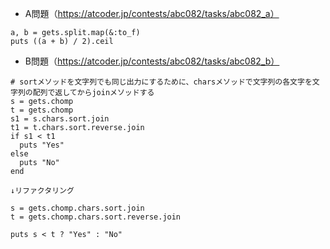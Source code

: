 - A問題（https://atcoder.jp/contests/abc082/tasks/abc082_a）
```
a, b = gets.split.map(&:to_f)
puts ((a + b) / 2).ceil
```

- B問題（https://atcoder.jp/contests/abc082/tasks/abc082_b）
```
# sortメソッドを文字列でも同じ出力にするために、charsメソッドで文字列の各文字を文字列の配列で返してからjoinメソッドする
s = gets.chomp
t = gets.chomp
s1 = s.chars.sort.join
t1 = t.chars.sort.reverse.join
if s1 < t1
  puts "Yes"
else
  puts "No"
end

↓リファクタリング

s = gets.chomp.chars.sort.join
t = gets.chomp.chars.sort.reverse.join
 
puts s < t ? "Yes" : "No"
```
